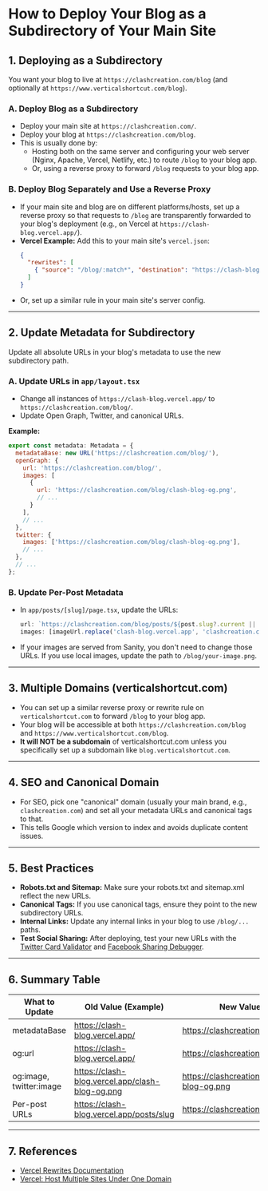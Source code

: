 # How to Deploy Your Blog as a Subdirectory of Your Main Site

## 1. Deploying as a Subdirectory

You want your blog to live at `https://clashcreation.com/blog` (and optionally at `https://www.verticalshortcut.com/blog`).

### **A. Deploy Blog as a Subdirectory**
- Deploy your main site at `https://clashcreation.com/`.
- Deploy your blog at `https://clashcreation.com/blog`.
- This is usually done by:
  - Hosting both on the same server and configuring your web server (Nginx, Apache, Vercel, Netlify, etc.) to route `/blog` to your blog app.
  - Or, using a reverse proxy to forward `/blog` requests to your blog app.

### **B. Deploy Blog Separately and Use a Reverse Proxy**
- If your main site and blog are on different platforms/hosts, set up a reverse proxy so that requests to `/blog` are transparently forwarded to your blog's deployment (e.g., on Vercel at `https://clash-blog.vercel.app/`).
- **Vercel Example:** Add this to your main site's `vercel.json`:
  ```json
  {
    "rewrites": [
      { "source": "/blog/:match*", "destination": "https://clash-blog.vercel.app/:match*" }
    ]
  }
  ```
- Or, set up a similar rule in your main site's server config.

---

## 2. Update Metadata for Subdirectory

Update all absolute URLs in your blog's metadata to use the new subdirectory path.

### **A. Update URLs in `app/layout.tsx`**
- Change all instances of `https://clash-blog.vercel.app/` to `https://clashcreation.com/blog/`.
- Update Open Graph, Twitter, and canonical URLs.

**Example:**
```js
export const metadata: Metadata = {
  metadataBase: new URL('https://clashcreation.com/blog/'),
  openGraph: {
    url: 'https://clashcreation.com/blog/',
    images: [
      {
        url: 'https://clashcreation.com/blog/clash-blog-og.png',
        // ...
      }
    ],
    // ...
  },
  twitter: {
    images: ['https://clashcreation.com/blog/clash-blog-og.png'],
    // ...
  },
  // ...
};
```

### **B. Update Per-Post Metadata**
- In `app/posts/[slug]/page.tsx`, update the URLs:
  ```js
  url: `https://clashcreation.com/blog/posts/${post.slug?.current || post.slug}`,
  images: [imageUrl.replace('clash-blog.vercel.app', 'clashcreation.com/blog')],
  ```
- If your images are served from Sanity, you don't need to change those URLs. If you use local images, update the path to `/blog/your-image.png`.

---

## 3. Multiple Domains (verticalshortcut.com)

- You can set up a similar reverse proxy or rewrite rule on `verticalshortcut.com` to forward `/blog` to your blog app.
- Your blog will be accessible at both `https://clashcreation.com/blog` and `https://www.verticalshortcut.com/blog`.
- **It will NOT be a subdomain** of verticalshortcut.com unless you specifically set up a subdomain like `blog.verticalshortcut.com`.

---

## 4. SEO and Canonical Domain

- For SEO, pick one "canonical" domain (usually your main brand, e.g., `clashcreation.com`) and set all your metadata URLs and canonical tags to that.
- This tells Google which version to index and avoids duplicate content issues.

---

## 5. Best Practices

- **Robots.txt and Sitemap:** Make sure your robots.txt and sitemap.xml reflect the new URLs.
- **Canonical Tags:** If you use canonical tags, ensure they point to the new subdirectory URLs.
- **Internal Links:** Update any internal links in your blog to use `/blog/...` paths.
- **Test Social Sharing:** After deploying, test your new URLs with the [Twitter Card Validator](https://cards-dev.twitter.com/validator) and [Facebook Sharing Debugger](https://developers.facebook.com/tools/debug/).

---

## 6. Summary Table

| What to Update         | Old Value (Example)                        | New Value (Example)                        |
|-----------------------|--------------------------------------------|--------------------------------------------|
| metadataBase           | https://clash-blog.vercel.app/             | https://clashcreation.com/blog/            |
| og:url                 | https://clash-blog.vercel.app/             | https://clashcreation.com/blog/            |
| og:image, twitter:image| https://clash-blog.vercel.app/clash-blog-og.png | https://clashcreation.com/blog/clash-blog-og.png |
| Per-post URLs          | https://clash-blog.vercel.app/posts/slug   | https://clashcreation.com/blog/posts/slug  |

---

## 7. References
- [Vercel Rewrites Documentation](https://vercel.com/docs/projects/project-configuration#rewrites)
- [Vercel: Host Multiple Sites Under One Domain](https://vercel.com/guides/host-multiple-sites-in-one-vercel-project) 